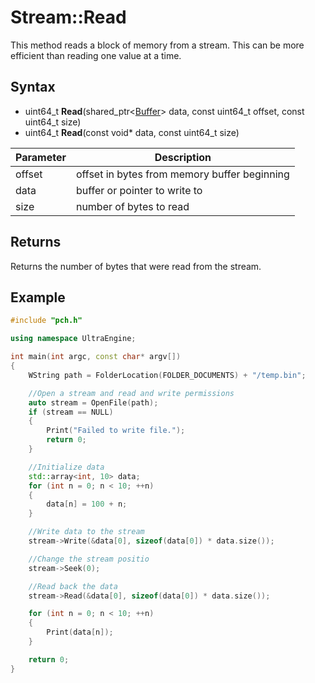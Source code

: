 # Stream::Read #
This method reads a block of memory from a stream. This can be more efficient than reading one value at a time.

## Syntax ##
- uint64_t **Read**(shared_ptr<[Buffer](Buffer.md)> data, const uint64_t offset, const uint64_t size)
- uint64_t **Read**(const void* data, const uint64_t size)

| Parameter | Description |
| --- | --- |
| offset | offset in bytes from memory buffer beginning |
| data | buffer or pointer to write to |
| size | number of bytes to read |

## Returns ##
Returns the number of bytes that were read from the stream.

## Example
```c++
#include "pch.h"

using namespace UltraEngine;

int main(int argc, const char* argv[])
{
	WString path = FolderLocation(FOLDER_DOCUMENTS) + "/temp.bin";

	//Open a stream and read and write permissions
	auto stream = OpenFile(path);
	if (stream == NULL)
	{
		Print("Failed to write file.");
		return 0;
	}

	//Initialize data
	std::array<int, 10> data;
	for (int n = 0; n < 10; ++n)
	{
		data[n] = 100 + n;
	}

	//Write data to the stream
	stream->Write(&data[0], sizeof(data[0]) * data.size());

	//Change the stream positio
	stream->Seek(0);

	//Read back the data	
	stream->Read(&data[0], sizeof(data[0]) * data.size());

	for (int n = 0; n < 10; ++n)
	{
		Print(data[n]);
	}

	return 0;
}
```
